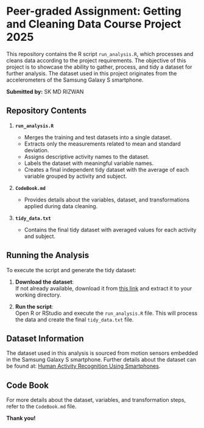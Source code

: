 # Peer-graded Assignment: Getting and Cleaning Data Course Project 2025

This repository contains the R script `run_analysis.R`, which processes and cleans data according to the project requirements. The objective of this project is to showcase the ability to gather, process, and tidy a dataset for further analysis. The dataset used in this project originates from the accelerometers of the Samsung Galaxy S smartphone.

**Submitted by:** SK MD RIZWAN

## Repository Contents

1. **`run_analysis.R`**  
   - Merges the training and test datasets into a single dataset.  
   - Extracts only the measurements related to mean and standard deviation.  
   - Assigns descriptive activity names to the dataset.  
   - Labels the dataset with meaningful variable names.  
   - Creates a final independent tidy dataset with the average of each variable grouped by activity and subject.  

2. **`CodeBook.md`**  
   - Provides details about the variables, dataset, and transformations applied during data cleaning.  

3. **`tidy_data.txt`**  
   - Contains the final tidy dataset with averaged values for each activity and subject.  

## Running the Analysis

To execute the script and generate the tidy dataset:

1. **Download the dataset**:  
   If not already available, download it from [this link](https://d396qusza40orc.cloudfront.net/getdata%2Fprojectfiles%2FUCI%20HAR%20Dataset.zip) and extract it to your working directory.  

2. **Run the script**:  
   Open R or RStudio and execute the `run_analysis.R` file. This will process the data and create the final `tidy_data.txt` file.  

## Dataset Information

The dataset used in this analysis is sourced from motion sensors embedded in the Samsung Galaxy S smartphone. Further details about the dataset can be found at: [Human Activity Recognition Using Smartphones](http://archive.ics.uci.edu/ml/datasets/Human+Activity+Recognition+Using+Smartphones).  

## Code Book

For more details about the dataset, variables, and transformation steps, refer to the `CodeBook.md` file.  

**Thank you!**
